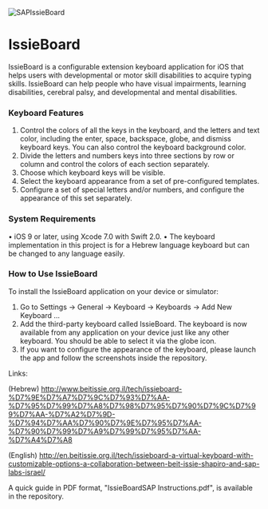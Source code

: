 
![SAPIssieBoard](https://github.com/SAP/IssieBoard/blob/master/SAPIssieBoardSmall.png)



# IssieBoard
IssieBoard is a configurable extension keyboard application for iOS that helps users with developmental or motor skill disabilities to acquire typing skills. IssieBoard can help people who have visual impairments, learning disabilities, cerebral palsy, and developmental and mental disabilities.


### Keyboard Features 

1.	Control the colors of all the keys in the keyboard, and the letters and text color, including the enter, space, backspace, globe, and dismiss keyboard keys. You can also control the keyboard background color.
2.	Divide the letters and numbers keys into three sections by row or column and control the colors of each section separately.
3.	Choose which keyboard keys will be visible.
4.	Select the keyboard appearance from a set of pre-configured templates.
5.	Configure a set of special letters and/or numbers, and configure the appearance of this set separately.

### System Requirements

•	iOS 9 or later, using Xcode 7.0 with Swift 2.0.
•	The keyboard implementation in this project is for a Hebrew language keyboard but can be changed to any language easily.


### How to Use IssieBoard 

To install the IssieBoard application on your device or simulator:

1.	Go to Settings → General → Keyboard → Keyboards → Add New Keyboard ...
2.	Add the third-party keyboard called IssieBoard. 
The keyboard is now available from any application on your device just like any other keyboard. You should be able to select it via the globe icon.
3.	If you want to configure the appearance of the keyboard, please launch the app and follow the screenshots inside the repository.

Links: 

(Hebrew)
http://www.beitissie.org.il/tech/issieboard-%D7%9E%D7%A7%D7%9C%D7%93%D7%AA-%D7%95%D7%99%D7%A8%D7%98%D7%95%D7%90%D7%9C%D7%99%D7%AA-%D7%A2%D7%9D-%D7%94%D7%AA%D7%90%D7%9E%D7%95%D7%AA-%D7%90%D7%99%D7%A9%D7%99%D7%95%D7%AA-%D7%A4%D7%A8

(English)
http://en.beitissie.org.il/tech/issieboard-a-virtual-keyboard-with-customizable-options-a-collaboration-between-beit-issie-shapiro-and-sap-labs-israel/


A quick guide in PDF format, "IssieBoardSAP Instructions.pdf", is available in the repository.


<!--![AllKeysColor](https://github.com/SAP/IssieBoard/blob/master/AllKeysColor.png)-->


<!--![BackgroundColor](https://github.com/SAP/IssieBoard/blob/master/BackgroundColor.png)-->


<!--![AllKeysTextColor](https://github.com/SAP/IssieBoard/blob/master/AllKeysTextColor.png)-->


<!--![DivisionByRowOrCol](https://github.com/SAP/IssieBoard/blob/master/DivisionByRowOrCol.png)-->


<!--![BackspaceKeyColor](https://github.com/SAP/IssieBoard/blob/master/BackspaceKeyColor.png)-->


<!--![EnterColor](https://github.com/SAP/IssieBoard/blob/master/EnterColor.png)-->


<!--![OtherKeysColor](https://github.com/SAP/IssieBoard/blob/master/OtherKeysColor.png)-->


<!--![SpaceColor](https://github.com/SAP/IssieBoard/blob/master/SpaceColor.png)-->


<!--![SpecialKeys](https://github.com/SAP/IssieBoard/blob/master/SpecialKeys.png)-->


<!--![SpecialKeysColor](https://github.com/SAP/IssieBoard/blob/master/SpecialKeysColor.png)-->


<!--![VisibleKeys](https://github.com/SAP/IssieBoard/blob/master/VisibleKeys.png)-->
